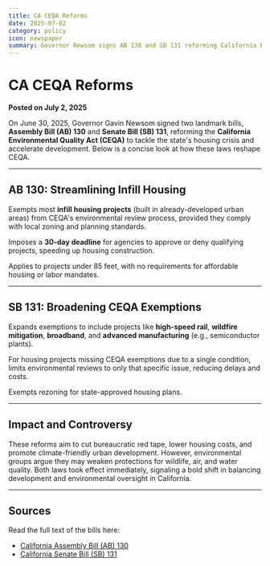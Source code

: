 ```yaml
---
title: CA CEQA Reforms
date: 2025-07-02
category: policy
icon: newspaper
summary: Governor Newsom signs AB 130 and SB 131 reforming California Environmental Quality Act to accelerate housing development and infrastructure projects
---
```


# CA CEQA Reforms

**Posted on July 2, 2025**

On June 30, 2025, Governor Gavin Newsom signed two landmark bills, **Assembly Bill (AB) 130** and **Senate Bill (SB) 131**, reforming the **California Environmental Quality Act (CEQA)** to tackle the state's housing crisis and accelerate development. Below is a concise look at how these laws reshape CEQA.

---

## AB 130: Streamlining Infill Housing

Exempts most **infill housing projects** (built in already-developed urban areas) from CEQA's environmental review process, provided they comply with local zoning and planning standards.

Imposes a **30-day deadline** for agencies to approve or deny qualifying projects, speeding up housing construction.

Applies to projects under 85 feet, with no requirements for affordable housing or labor mandates.

---

## SB 131: Broadening CEQA Exemptions

Expands exemptions to include projects like **high-speed rail**, **wildfire mitigation**, **broadband**, and **advanced manufacturing** (e.g., semiconductor plants).

For housing projects missing CEQA exemptions due to a single condition, limits environmental reviews to only that specific issue, reducing delays and costs.

Exempts rezoning for state-approved housing plans.

---

## Impact and Controversy

These reforms aim to cut bureaucratic red tape, lower housing costs, and promote climate-friendly urban development. However, environmental groups argue they may weaken protections for wildlife, air, and water quality. Both laws took effect immediately, signaling a bold shift in balancing development and environmental oversight in California.

---

## Sources

Read the full text of the bills here:

- [California Assembly Bill (AB) 130](http://leginfo.legislature.ca.gov/faces/billNavClient.xhtml?bill_id=202520260AB130)
- [California Senate Bill (SB) 131](http://leginfo.legislature.ca.gov/faces/billNavClient.xhtml?bill_id=202520260SB131)
